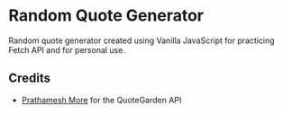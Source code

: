 # Random Quote Generator

Random quote generator created using Vanilla JavaScript for practicing Fetch API and for personal use.

## Credits

- <a href="https://github.com/pprathameshmore">Prathamesh More</a> for the QuoteGarden API